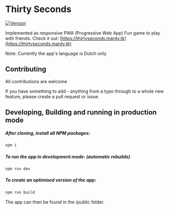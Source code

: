 # Thirty Seconds
[![Version](https://badgen.net/github/release/themardy/ThirtySeconds)](https://github.com/TheMardy/ThirtySeconds/releases)

Implemented as responsive PWA (Progressive Web App)
Fun game to play with friends.
Check it out: [https://thirtyseconds.mardy.tk](https://thirtyseconds.mardy.tk)

Note: Currently the app's language is Dutch only

## Contributing
All contributions are welcome

If you have something to add - anything from a typo through to a whole new feature, please create a pull request or issue.
 
## Developing, Building and running in production mode

##### After cloning, install all NPM packages:
```bash
npm i
```

##### To run the app in development mode: (automatic rebuilds)
```bash
npm run dev
```

##### To create an optimised version of the app:

```bash
npm run build
```
The app can then be found in the /public folder.